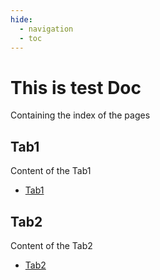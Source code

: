 ```yaml
---
hide:
  - navigation
  - toc
---
```


# This is test Doc
Containing the index of the pages

## Tab1 

Content of the Tab1

- [Tab1](./tab1/content-tab-1.md)

## Tab2

Content of the Tab2

- [Tab2](./tab2/content-tab-2.md)

